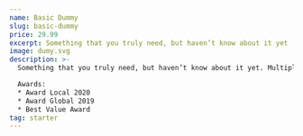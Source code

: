 ```yaml
---
name: Basic Dummy
slug: basic-dummy
price: 29.99
excerpt: Something that you truly need, but haven’t know about it yet
image: dumy.svg
description: >-
  Something that you truly need, but haven’t know about it yet. Multiple winner of Community Awarads.

  Awards:
  * Award Local 2020
  * Award Global 2019 
  * Best Value Award
tag: starter
---
```

